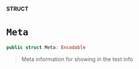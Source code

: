 **STRUCT**

# `Meta`

```swift
public struct Meta: Encodable
```

> Meta information for showing in the text info
